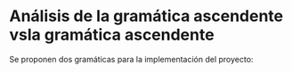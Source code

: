 # Análisis de la gramática ascendente vsla gramática ascendente

Se proponen dos gramáticas para la implementación del proyecto:

